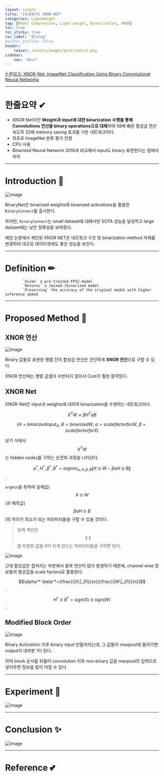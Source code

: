 ```yaml
---
layout: single
title: "[논문분석] XNOR-NET"
categories: LightWeight
tag: [Model Compression, Light-weight, Binarization, XNOR]
toc: true
toc_sticky: true
toc_label: "쭌스log"
#author_profile: false
header:
    teaser: /assets/images/posts/qntzn.png
sidebar:
    nav: "docs"
---
```


[논문링크: XNOR-Net: ImageNet Classification Using Binary Convolutional Neural Networks](https://arxiv.org/abs/1603.05279)

****
# 한줄요약 ✔
- XNOR Net이란 **Weight과 input에 대한 binarization 수행을 통해 Convolutions 연산을 binary operations으로 대체**하여 58배 빠른 합성곱 연산 속도와 32배 memory saving 효과를 거둔 네트워크이다.
- 최초로 ImageNet 분류 평가 진행
- CPU 사용
- Binarized Neural Network 2016과 비교해서 input도 binary 표현한다는 점에서 차이

****
# Introduction 🙌
![image](https://user-images.githubusercontent.com/39285147/218665627-4e7bdfd9-c7b4-42a2-ae73-a87442b56267.png)

BinaryNet은 binarized weights와 binarized activations을 활용한 `BinaryConnect`를 출시한다.

하지만, `BinaryConnect`는 small dataset에 대해서만 SOTA 성능을 달성하고 large dataset에는 낮은 정확성을 보여줬다.

해당 논문에서 제안된 XNOR NET은 네트워크 구조 및 binarization method 자체를 변경하여 대규모 데이터셋에도 좋은 성능을 보인다.

****
# Definition ✏
            `Given` a pre-trained FP32 model
            `Returns` a (mixed-)binarized model
            `Preserving` the accuracy of the original model with higher inference speed

****
# Proposed Method 🧿
## XNOR 연산
![image](https://user-images.githubusercontent.com/39285147/218667767-97aa66a1-83a9-4266-8c2a-048f823de249.png)

Binary 값들로 표현된 행렬 간의 합성곱 연산은 간단하게 **XNOR 연산**으로 구할 수 있다.

XNOR 연산에는 행렬 곱셈이 수반되지 않아서 Cost가 훨씬 절약된다.

## XNOR Net
XNOR-Net은 input과 weights에 대하여 binarization을 수행하는 네트워크이다.

$$X^TW\approx \beta H^T \alpha B$$

$$(H=binarized input_X,\ B = binarized W,\ \alpha= scale factor for W,\ \beta=scale factor for X)$$

상기 식에서 $$X^TW$$는 hidden nodes를 구하는 순전파 과정을 나타낸다.

$$\alpha^*,H^*,\beta^*,B^*=argmin_{\alpha,H,\beta,B}\|X\odot W-\beta \alpha H \odot B\|$$.

`argmin`을 취하여 실제값($$X\odot W$$)과 예측값($$\beta \alpha H \odot B$$)의 차이가 최소가 되는 피라미터들을 구할 수 있을 것이다.

> 실제 계산은 $$\|\cdot\|$$을 미분한 값을 0이 되게 만드는 피라미터들을 구하면 된다.

![image](https://user-images.githubusercontent.com/39285147/218670838-6a159169-6fe1-4750-8771-549d877e60ef.png)

근데 합성곱은 겹쳐지는 부분에서 중복 연산이 많이 발생하기 때문에, channel wise 정보들의 평균값을 scale factors로 활용한다.

$$\alpha^* \beta^*=(\frac{\|X\|_{l1}}{n})(\frac{\|W\|_{l1}}{n})$$.

$$H^*\odot B^*=sign(X) \odot sign(W)$$.

## Modified Block Order
![image](https://user-images.githubusercontent.com/39285147/218672068-70c43d4c-65d9-478e-8df0-863778af3e52.png)

Binary Activiation 이후 binary input 만들어지는데, 그 값들이 maxpool에 들어가면 output이 대부분 1이 된다.

하여 block 순서를 뒤틀어 convolution 이후 non-binary 값을 maxpool의 입력으로 넣어주면 정보를 많이 아낄 수 있다.

****
# Experiment 👀
![image](https://user-images.githubusercontent.com/39285147/218671986-23680735-2957-4e5b-8468-04d680afa3d4.png)

****
# Conclusion ✨
![image](https://user-images.githubusercontent.com/39285147/218671945-067d603d-3adc-425f-ab01-27b1cd83c26e.png)

****
# Reference 💕